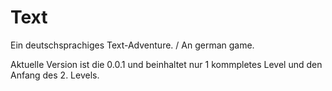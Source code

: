 # Text
Ein deutschsprachiges Text-Adventure. / An german game.

Aktuelle Version ist die 0.0.1 und beinhaltet nur 1 kommpletes Level und den Anfang des 2. Levels.
